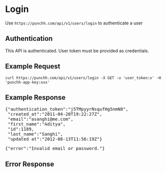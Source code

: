 # Login

<p>Use <code>https://punchh.com/api/v1/users/login</code> to authenticate a user</p>
<h2><a aria-hidden="true" href="#authentication" class="anchor" id="user-content-authentication"><span class="octicon octicon-link"></span></a>Authentication</h2>
<p>This API is authenticated. User token must be provided as credentials.</p>
<h2><a aria-hidden="true" href="#example-request" class="anchor" id="user-content-example-request"><span class="octicon octicon-link"></span></a>Example Request</h2>
<p><code>curl https://punchh.com/api/v1/users/login -X GET -u 'user_token:x' -H 'punchh-app-key:xxx'</code></p>
<h2><a aria-hidden="true" href="#example-response" class="anchor" id="user-content-example-response"><span class="octicon octicon-link"></span></a>Example Response</h2>
<div class="highlight highlight-json"><pre>{<span class="pl-s"><span class="pl-pds">"</span>authentication_token<span class="pl-pds">"</span></span>:<span class="pl-s"><span class="pl-pds">"</span>j5TMpyyrNsqufHg5nmN8<span class="pl-pds">"</span></span>,
 <span class="pl-s"><span class="pl-pds">"</span>created_at<span class="pl-pds">"</span></span>:<span class="pl-s"><span class="pl-pds">"</span>2011-04-20T19:22:27Z<span class="pl-pds">"</span></span>,
 <span class="pl-s"><span class="pl-pds">"</span>email<span class="pl-pds">"</span></span>:<span class="pl-s"><span class="pl-pds">"</span>asanghi@me.com<span class="pl-pds">"</span></span>,
 <span class="pl-s"><span class="pl-pds">"</span>first_name<span class="pl-pds">"</span></span>:<span class="pl-s"><span class="pl-pds">"</span>Aditya<span class="pl-pds">"</span></span>,
 <span class="pl-s"><span class="pl-pds">"</span>id<span class="pl-pds">"</span></span>:<span class="pl-c1">1189</span>,
 <span class="pl-s"><span class="pl-pds">"</span>last_name<span class="pl-pds">"</span></span>:<span class="pl-s"><span class="pl-pds">"</span>Sanghi<span class="pl-pds">"</span></span>,
 <span class="pl-s"><span class="pl-pds">"</span>updated_at<span class="pl-pds">"</span></span>:<span class="pl-s"><span class="pl-pds">"</span>2012-08-13T11:56:19Z<span class="pl-pds">"</span></span>}</pre>
</div>
<div class="highlight highlight-json"><pre>{<span class="pl-s"><span class="pl-pds">"</span>error<span class="pl-pds">"</span></span>:<span class="pl-s"><span class="pl-pds">"</span>Invalid email or password.<span class="pl-pds">"</span></span>}</pre></div>
<h2><a aria-hidden="true" href="#error-response" class="anchor" id="user-content-error-response"><span class="octicon octicon-link"></span></a>Error Response</h2>